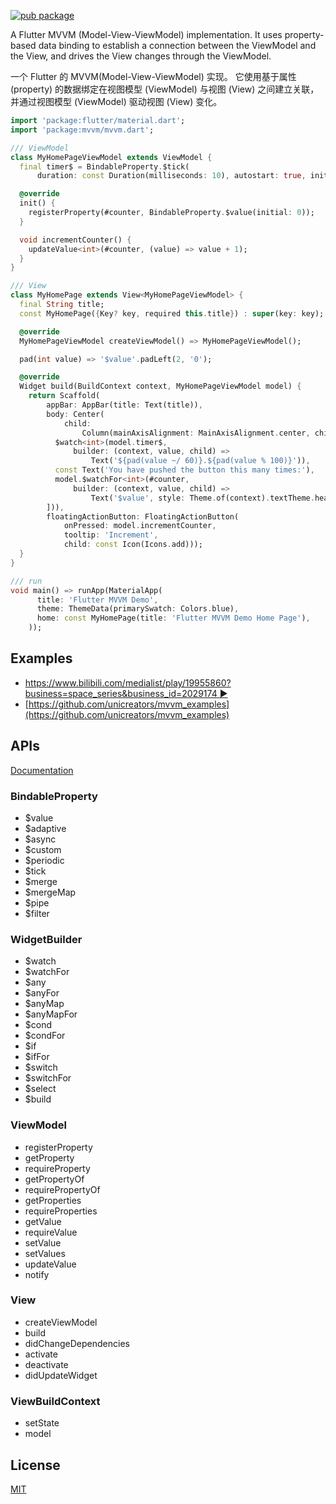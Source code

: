 
[![pub package](https://img.shields.io/pub/v/mvvm.svg)](https://pub.dev/packages/mvvm)



A Flutter MVVM (Model-View-ViewModel) implementation. It uses property-based data binding to establish a connection between the ViewModel and the View, and drives the View changes through the ViewModel.
  
  

一个 Flutter 的 MVVM(Model-View-ViewModel) 实现。 它使用基于属性 (property) 的数据绑定在视图模型 (ViewModel) 与视图 (View) 之间建立关联，并通过视图模型 (ViewModel) 驱动视图 (View) 变化。 


```dart
import 'package:flutter/material.dart';
import 'package:mvvm/mvvm.dart';

/// ViewModel
class MyHomePageViewModel extends ViewModel {
  final timer$ = BindableProperty.$tick(
      duration: const Duration(milliseconds: 10), autostart: true, initial: 0);

  @override
  init() {
    registerProperty(#counter, BindableProperty.$value(initial: 0));
  }

  void incrementCounter() {
    updateValue<int>(#counter, (value) => value + 1);
  }
}

/// View
class MyHomePage extends View<MyHomePageViewModel> {
  final String title;
  const MyHomePage({Key? key, required this.title}) : super(key: key);

  @override
  MyHomePageViewModel createViewModel() => MyHomePageViewModel();

  pad(int value) => '$value'.padLeft(2, '0');

  @override
  Widget build(BuildContext context, MyHomePageViewModel model) {
    return Scaffold(
        appBar: AppBar(title: Text(title)),
        body: Center(
            child:
                Column(mainAxisAlignment: MainAxisAlignment.center, children: [
          $watch<int>(model.timer$,
              builder: (context, value, child) =>
                  Text('${pad(value ~/ 60)}.${pad(value % 100)}')),
          const Text('You have pushed the button this many times:'),
          model.$watchFor<int>(#counter,
              builder: (context, value, child) =>
                  Text('$value', style: Theme.of(context).textTheme.headline4))
        ])),
        floatingActionButton: FloatingActionButton(
            onPressed: model.incrementCounter,
            tooltip: 'Increment',
            child: const Icon(Icons.add)));
  }
}

/// run
void main() => runApp(MaterialApp(
      title: 'Flutter MVVM Demo',
      theme: ThemeData(primarySwatch: Colors.blue),
      home: const MyHomePage(title: 'Flutter MVVM Demo Home Page'),
    ));

```

## Examples

- [https://www.bilibili.com/medialist/play/19955860?business=space_series&business_id=2029174 :arrow_forward:](https://www.bilibili.com/medialist/play/19955860?business=space_series&business_id=2029174)
- [https://github.com/unicreators/mvvm_examples](https://github.com/unicreators/mvvm_examples)


## APIs

[Documentation](https://pub.dev/documentation/mvvm/latest/mvvm/mvvm-library.html)

### BindableProperty

- $value
- $adaptive
- $async
- $custom
- $periodic
- $tick
- $merge
- $mergeMap
- $pipe
- $filter


### WidgetBuilder

- $watch
- $watchFor
- $any
- $anyFor
- $anyMap
- $anyMapFor
- $cond
- $condFor
- $if
- $ifFor
- $switch
- $switchFor
- $select
- $build


### ViewModel

- registerProperty
- getProperty
- requireProperty
- getPropertyOf
- requirePropertyOf
- getProperties
- requireProperties
- getValue
- requireValue
- setValue
- setValues
- updateValue
- notify


### View

- createViewModel
- build
- didChangeDependencies
- activate
- deactivate
- didUpdateWidget


### ViewBuildContext

- setState
- model




## License

[MIT](LICENSE)